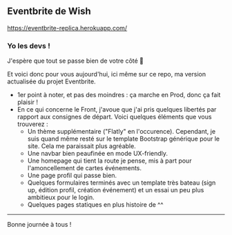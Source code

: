## Eventbrite de Wish

https://eventbrite-replica.herokuapp.com/


### Yo les devs !

J'espère que tout se passe bien de votre côté 🙂

Et voici donc pour vous aujourd'hui, ici même sur ce repo, ma version actualisée du projet Eventbrite.

- 1er point à noter, et pas des moindres : ça marche en Prod, donc ça fait plaisir !
- En ce qui concerne le Front, j'avoue que j'ai pris quelques libertés par rapport aux consignes de départ. Voici quelques éléments que vous trouverez :
  - Un thème supplémentaire ("Flatly" en l'occurence). Cependant, je suis quand même resté sur le template Bootstrap générique pour le site. Cela me paraissait plus agréable.
  - Une navbar bien peaufinée en mode UX-friendly.
  - Une homepage qui tient la route je pense, mis à part pour l'amoncellement de cartes événements.
  - Une page profil qui passe bien.
  - Quelques formulaires terminés avec un template très bateau (sign up, édition profil, création événement) et un essai un peu plus ambitieux pour le login.
  - Quelques pages statiques en plus histoire de ^^

---

Bonne journée à tous !